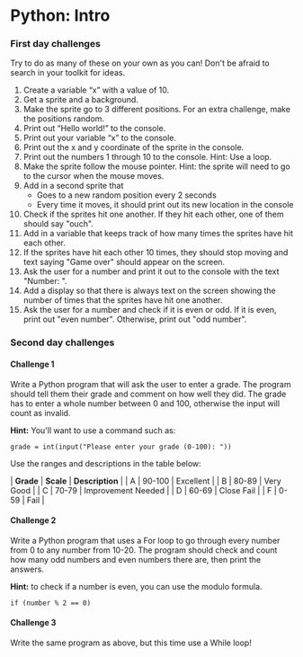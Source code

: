 # Python: Intro
### First day challenges
Try to do as many of these on your own as you can! Don't be afraid to search in your toolkit for ideas.
1. Create a variable “x” with a value of 10.
2. Get a sprite and a background.
3. Make the sprite go to 3 different positions. For an extra challenge, make the positions random.
4. Print out “Hello world!” to the console.
5. Print out your variable “x” to the console.
6. Print out the x and y coordinate of the sprite in the console.
7. Print out the numbers 1 through 10 to the console. Hint: Use a loop.
8. Make the sprite follow the mouse pointer. Hint: the sprite will need to go to the cursor when the mouse moves.
9. Add in a second sprite that
    * Goes to a new random position every 2 seconds
    * Every time it moves, it should print out its new location in the console
11. Check if the sprites hit one another. If they hit each other, one of them should say "ouch".
12. Add in a variable that keeps track of how many times the sprites have hit each other.
13. If the sprites have hit each other 10 times, they should stop moving and text saying "Game over" should appear on the screen.
14. Ask the user for a number and print it out to the console with the text "Number: ".
15. Add a display so that there is always text on the screen showing the number of times that the sprites have hit one another.
16. Ask the user for a number and check if it is even or odd. If it is even, print out "even number". Otherwise, print out "odd
number".

### Second day challenges
#### Challenge 1
Write a Python program that will ask the user to enter a grade. The program should tell them their grade and comment on how well they did. The grade has to enter a whole number between 0 and 100, otherwise the input will count as invalid. 

**Hint:** You'll want to use a command such as:

```grade = int(input("Please enter your grade (0-100): "))```

Use the ranges and descriptions in the table below:

| **Grade** | **Scale** | **Description** |
| A     | 90-100 | Excellent          |
| B     | 80-89  | Very Good          |
| C     | 70-79  | Improvement Needed |
| D     | 60-69  | Close Fail         |
| F     | 0-59   | Fail               |

#### Challenge 2
Write a Python program that uses a For loop to go through every number from 0 to any number from 10-20. The program should check and count how many odd numbers and even numbers there are, then print the answers.

**Hint:** to check if a number is even, you can use the modulo formula.

```if (number % 2 == 0)```

#### Challenge 3
Write the same program as above, but this time use a While loop!

